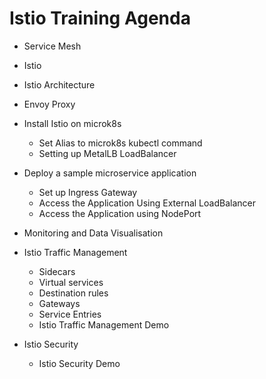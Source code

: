 # Istio Training Agenda

- Service Mesh
- Istio
- Istio Architecture
- Envoy Proxy
- Install Istio on microk8s

  - Set Alias to microk8s kubectl command
  - Setting up MetalLB LoadBalancer
- Deploy a sample microservice application

  - Set up Ingress Gateway
  - Access the Application Using External LoadBalancer
  - Access the Application using NodePort
- Monitoring and Data Visualisation
- Istio Traffic Management

  - Sidecars
  - Virtual services
  - Destination rules
  - Gateways
  - Service Entries
  - Istio Traffic Management Demo
- Istio Security

  - Istio Security Demo